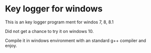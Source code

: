 # Key logger for windows

This is an key logger program ment for windos 7, 8, 8.1 

Did not get a chance to try it on windows 10.

Compile it in windows environment with an standard g++ compiler and enjoy. 

